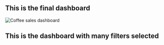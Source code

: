 ## This is the final dashboard


![Coffee sales dashboard](https://github.com/Clarocque95/Excel.Coffee.Sales/assets/158522666/3a51de44-5996-4199-b04b-5c591fce3c98)



## This is the dashboard with many filters selected
